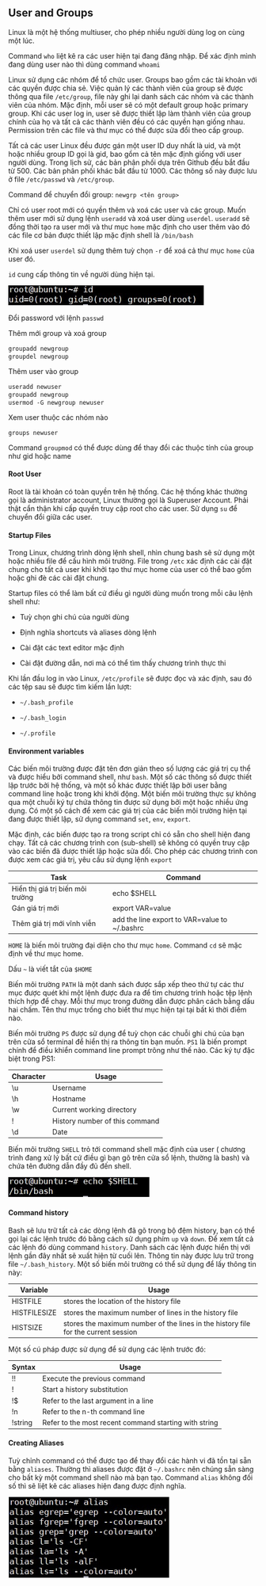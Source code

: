 ## User and Groups

Linux là một hệ thống multiuser, cho phép nhiều người dùng log on cùng một lúc.

Command `who` liệt kê ra các user hiện tại đang đăng nhập. Để xác định mình đang dùng user nào thì dùng command `whoami`

Linux sử dụng các nhóm để tổ chức user. Groups bao gồm các tài khoản với các quyền được chia sẻ. Việc quản lý các thành viên của group sẽ được thông qua file `/etc/group`, file này ghi lại danh sách các nhóm và các thành viên của nhóm. Mặc định, mỗi user sẽ có một default group hoặc primary group. Khi các user log in, user sẽ được thiết lập làm thành viên của group chính của họ và tất cả các thành viên đều có các quyền hạn giống nhau. Permission trên các file và thư mục có thể được sửa đổi theo cấp group.

Tất cả các user Linux đều được gán một user ID duy nhất là uid, và một hoặc nhiều group ID gọi là gid, bao gồm cả tên mặc định giống với user người dùng. Trong lịch sử, các bản phân phối dựa trên Github đều bắt đầu từ 500. Các bản phân phối khác bắt đầu từ 1000. Các thông số này được lưu ở file `/etc/passwd` và `/etc/group`.

Command để chuyển đổi group: `newgrp <tên group>`

Chỉ có user root mới có quyền thêm và xoá các user và các group. Muốn thêm user mới sử dụng lệnh `useradd` và xoá user dùng `userdel`. `useradd` sẽ đồng thời tạo ra user mới và thư mục `home` mặc định cho user thêm vào đó các file cơ bản được thiết lập mặc định shell là `/bin/bash`

Khi xoá user `userdel` sử dụng thêm tuỳ chọn `-r` để xoá cả thư mục `home` của user đó.

`id` cung cấp thông tin về người dùng hiện tại.

<img src="img/17.jpg">

Đổi password với lệnh `passwd` 

Thêm mới group và xoá group

```
groupadd newgroup
groupdel newgroup
```

Thêm user vào group

```
useradd newuser 
groupadd newgroup
usermod -G newgroup newuser 
```

Xem user thuộc các nhóm nào 

```
groups newuser 
```

Command `groupmod` có thể được dùng để thay đổi các thuộc tính của group như gid hoặc name 

#### Root User

Root là tài khoản có toàn quyền trên hệ thống. Các hệ thống khác thường gọi là administrator account, Linux thường gọi là Superuser Account. Phải thật cẩn thận khi cấp quyền truy cập root cho các user. Sử dụng `su` để chuyển đổi giữa các user.

#### Startup Files 

Trong Linux, chương trình dòng lệnh shell, nhìn chung bash sẽ sử dụng một hoặc nhiều file để cấu hình môi trường. File trong `/etc` xác định các cài đặt chung cho tất cả user khi khởi tạo thư mục home của user có thể bao gồm hoặc ghi đè các cài đặt chung.

Startup files có thể làm bất cứ điều gì người dùng muốn trong mỗi câu lệnh shell như:

- Tuỳ chọn ghi chú của người dùng

- Định nghĩa shortcuts và aliases dòng lệnh

- Cài đặt các text editor mặc định

- Cài đặt đường dẫn, nơi mà có thể tìm thấy chương trình thực thi 

Khi lần đầu log in vào Linux, `/etc/profile` sẽ được đọc và xác định, sau đó các tệp sau sẽ được tìm kiếm lần lượt:

- `~/.bash_profile`

- `~/.bash_login`

- `~/.profile` 

#### Environment variables

Các biến môi trường được đặt tên đơn giản theo số lượng các giá trị cụ thể và được hiểu bởi command shell, như `bash`. Một số các thông số được thiết lập trước bởi hệ thống, và một số khác được thiết lập bởi user bằng command line hoặc trong khi khởi động. Một biến môi trường thực sự không qua một chuỗi ký tự chứa thông tin được sử dụng bởi một hoặc nhiều ứng dụng. Có một số cách để xem các giá trị của các biến môi trường hiện tại đang được thiết lập, sử dụng command `set`, `env`, `export`.

Mặc định, các biến được tạo ra trong script chỉ có sẵn cho shell hiện đang chạy. Tất cả các chương trình con (sub-shell) sẽ không có quyền truy cập vào các biến đã được thiết lập hoặc sửa đổi. Cho phép các chương trình con được xem các giá trị, yêu cầu sử dụng lệnh `export` 

| Task | Command |
|------|---------|
| Hiển thị giá trị biến môi trường | echo $SHELL | 
| Gán giá trị mới | export VAR=value |
| Thêm giá trị mới vĩnh viễn | add the line export to VAR=value to ~/.bashrc | 

`HOME` là biến môi trường đại diện cho thư mục `home`. Command `cd` sẽ mặc định về thư mục home.

Dấu `~` là viết tắt của `$HOME` 

Biến môi trường `PATH` là một danh sách được sắp xếp theo thứ tự các thư mục được quét khi một lệnh được đưa ra để tìm chương trình hoặc tệp lệnh thích hợp để chạy. Mỗi thư mục trong đường dẫn được phân cách bằng dấu hai chấm. Tên thư mục trống cho biết thư mục hiện tại tại bất kì thời điểm nào.

Biến môi trường `PS` được sử dụng để tuỳ chọn các chuỗi ghi chú của bạn trên cửa sổ terminal để hiển thị ra thông tin bạn muốn. `PS1` là biến prompt chính để điều khiển command line prompt trông như thế nào. Các ký tự đặc biệt trong PS1:

| Character | Usage |
|-----------|-------|
| \u | Username |
| \h | Hostname |
| \w | Current working directory | 
| ! | History number of this command |
| \d | Date | 

Biến môi trường `SHELL` trỏ tới command shell mặc định của user ( chương trình đang xử lý bất cứ điều gì bạn gõ trên cửa sổ lệnh, thường là bash) và chứa tên đường dẫn đầy đủ đến shell.

<img src="img/18.jpg">

#### Command history 

Bash sẽ lưu trữ tất cả các dòng lệnh đã gõ trong bộ đệm history, bạn có thể gọi lại các lệnh trước đó bằng cách sử dụng phím `up` và `down`. Để xem tất cả các lệnh đó dùng command `history`. Danh sách các lệnh được hiển thị với lệnh gần đây nhất sẽ xuất hiện từ cuối lên. Thông tin này được lưu trữ trong file `~/.bash_history`. Một số biến môi trường có thể sử dụng để lấy thông tin này:

| Variable | Usage |
|----------|-------|
| HISTFILE | stores the location of the history file |
| HISTFILESIZE | stores the maximum number of lines in the history file |
| HISTSIZE | stores the maximum number of the lines in the history file for the current session | 

Một số cú pháp được sử dụng để sử dụng các lệnh trước đó:

| Syntax | Usage |
|--------|-------|
| !! | Execute the previous command |
| ! | Start a history substitution |
| !$ | Refer to the last argument in a line |
| !n | Refer to the n-th command line |
| !string | Refer to the most recent command starting with string |

#### Creating Aliases

Tuỳ chỉnh command có thể được tạo để thay đổi các hành vi đã tồn tại sẵn bằng `aliases`. Thường thì aliases được đặt ở `~/.bashrc` nên chúng sẵn sàng cho bất kỳ một command shell nào mà bạn tạo. Command `alias` không đối số thì sẽ liệt kê các aliases hiện đang được định nghĩa.

<img src="img/19.jpg">
